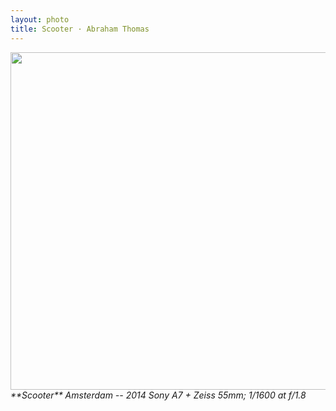 ```yaml
---
layout: photo
title: Scooter · Abraham Thomas
---
```


<img src="/assets/photos/Scooter.jpg" width="540px" class="photo">

<i>
**Scooter**  
Amsterdam -- 2014  
Sony A7 + Zeiss 55mm; 1/1600 at f/1.8  
</i>
